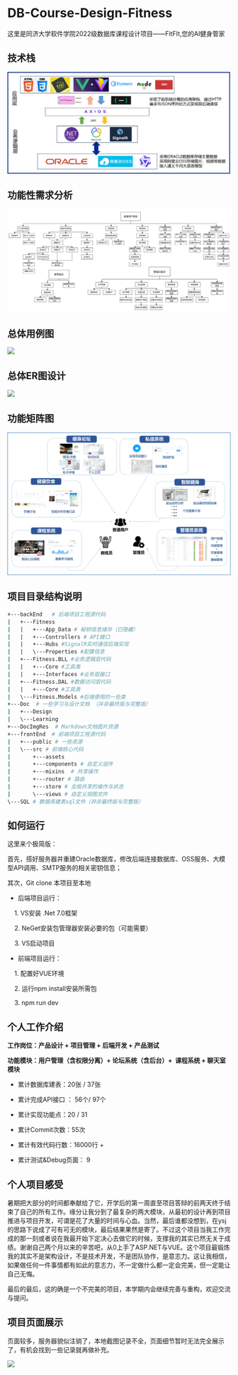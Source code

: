 # DB-Course-Design-Fitness

  这里是同济大学软件学院2022级数据库课程设计项目——FitFIt,您的AI健身管家

## 技术栈

![](.\DocImgRes\技术栈.png)

## 功能性需求分析

<img title="" src="./DocImgRes/功能性需求分析.png" alt="" width="713">

## 总体用例图

![](C:\Users\lenovo\Desktop\数据库课设\DB-Fitness\DocImgRes\总用例图.png)

## 总体ER图设计

![](C:\Users\lenovo\Desktop\数据库课设\DB-Fitness\DocImgRes\整体ER图.png)

## 功能矩阵图

![](.\DocImgRes\系统功能矩阵图.png)

## 项目目录结构说明

```bash
+---backEnd   # 后端项目工程源代码
|   +---Fitness
|   |   +---App_Data # 秘钥信息储存（已隐藏）
|   |   +---Controllers # API接口
|   |   +---Hubs #SignalR实时通信后端实现 
|   |   \---Properties #配置信息
|   +---Fitness.BLL #业务逻辑层代码
|   |   +---Core #工具类
|   |   +---Interfaces #业务层接口
|   +---Fitness.DAL #数据访问层代码
|   |   +---Core #工具类
|   \---Fitness.Models #后端使用的一些类
+---Doc  # 一些学习与设计文档 （并非最终版与完整版）
|   +---Design
|   \---Learning
+---DocImgRes  # Markdown文档图片资源
+---frontEnd  # 前端项目工程源代码
|   +---public # 一些资源
|   \---src # 前端核心代码
|       +---assets
|       +---components # 自定义组件
|       +---mixins  # 共享操作
|       +---router # 路由
|       +---store # 全局共享的操作与状态
|       \---views # 自定义视图文件
\---SQL # 数据库建表sql文件（并非最终版与完整版）
```

## 如何运行

这里来个极简版：

首先，搭好服务器并重建Oracle数据库，修改后端连接数据库、OSS服务、大模型API调用、SMTP服务的相关密钥信息；

其次，Git clone 本项目至本地

- 后端项目运行：

    1. VS安装 .Net 7.0框架

    2. NeGet安装包管理器安装必要的包（可能需要）

    3. VS启动项目

- 前端项目运行：

    1. 配置好VUE环境

    2. 运行npm install安装所需包

    3. npm run dev

## 个人工作介绍

**工作岗位：产品设计 + 项目管理 + 后端开发 + 产品测试**

**功能模块：用户管理（含权限分离）+ 论坛系统（含后台）+  课程系统 + 聊天室模块**

- 累计数据库建表：20张 / 37张

- 累计完成API接口 ： 56个/ 97个

- 累计实现功能点：20 / 31

- 累计Commit次数：55次

- 累计有效代码行数：16000行 +

- 累计测试&Debug页面： 9

## 个人项目感受

  暑期把大部分的时间都奉献给了它，开学后的第一周直至项目答辩的前两天终于结束了自己的所有工作。缘分让我分到了最复杂的两大模块，从最初的设计再到项目推进与项目开发，可谓是花了大量的时间与心血。当然，最后谁都没想到，在ysj的思路下说成了可有可无的模块，最后结果果然是寄了。不过这个项目当我工作完成的那一刻或者说在我最开始下定决心去做它的时候，支撑我的其实已然无关于成绩。谢谢自己两个月以来的辛苦吧，从0上手了ASP.NET与VUE。这个项目最锻炼我的其实不是架构设计，不是技术开发，不是团队协作，是意志力。这让我相信，如果做任何一件事情都有如此的意志力，不一定做什么都一定会完美，但一定能让自己无悔。

  最后的最后，这的确是一个不完美的项目，本学期内会继续完善与重构，欢迎交流与提问。

## 项目页面展示

   页面较多，服务器貌似注销了，本地截图记录不全，页面细节暂时无法完全展示了，有机会找到一些记录就再做补充。

![](C:\Users\lenovo\Desktop\数据库课设\DB-Fitness\DocImgRes\用户注册.png)
